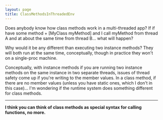 ```yaml
---
layout: page
title: ClassMethodsInThreadedEnv
---
```


Does anybody know how class methods work in a multi-threaded app?  If if have some method + [MyClass myMethod] and I call myMethod from thread A and at about the same time from thread B... what will happen?  

Why would it be any different than executing two instance methods? They will both run at the same time, conceptually, though in practice they won't on a single-proc machine.

Conceptually, with instance methods if you are running two instance methods on the same instance in two separate threads, issues of thread safety come up if you're writing to the member values.  In a class method, if there are no member values (unless you have static ones, which I don't in this case)... I'm wondering if the runtime system does something different for class methods.  

----

**I think you can think of class methods as special syntax for calling functions, no more.**


